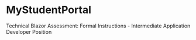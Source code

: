 # MyStudentPortal
Technical Blazor Assessment: Formal Instructions - Intermediate Application Developer Position
